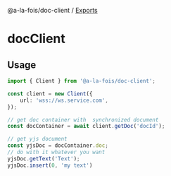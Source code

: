 @a-la-fois/doc-client / [Exports](modules.md)

# docClient

## Usage
```ts
import { Client } from '@a-la-fois/doc-client';

const client = new Client({
    url: 'wss://ws.service.com',
});

// get doc container with  synchronized document
const docContainer = await client.getDoc('docId');

// get yjs document
const yjsDoc = docContainer.doc;
// do with it whatever you want
yjsDoc.getText('Text');
yjsDoc.insert(0, 'my text')
```
